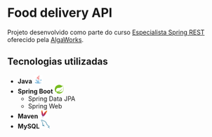 # Food delivery API
Projeto desenvolvido como parte do curso [Especialista Spring REST](https://www.algaworks.com/cursos/especialista-spring-rest/) oferecido pela [AlgaWorks](https://www.algaworks.com).

## Tecnologias utilizadas

- **Java** <img src="https://raw.githubusercontent.com/devicons/devicon/master/icons/java/java-original.svg" alt="Java" width="20" />
- **Spring Boot** <img src="https://raw.githubusercontent.com/devicons/devicon/master/icons/spring/spring-original.svg" alt="Spring Boot" width="20" />
    - Spring Data JPA
    - Spring Web
- **Maven** <img src="https://raw.githubusercontent.com/devicons/devicon/master/icons/maven/maven-original.svg" alt="Maven" width="20" />
- **MySQL** <img src="https://raw.githubusercontent.com/devicons/devicon/master/icons/mysql/mysql-original.svg" alt="MySQL" width="20" />
